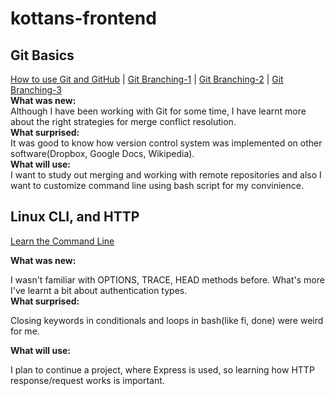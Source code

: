 # kottans-frontend
## Git Basics 
[How to use Git and GitHub](./Git_and_GitHub/How_to_Use_Git_andGitHub.png) | [Git Branching-1](Git_and_GitHub/Learn_Git_Branching-1.png) | [Git Branching-2](Git_and_GitHub/Learn_Git_Branching-2.png) | [Git Branching-3](Git_and_GitHub/Learn_Git_Branching-1.png)  
**What was new:**  
Although I have been working with Git for some time, I have learnt more about the right strategies for merge conflict resolution.  
**What surprised:**  
It was good to know how version control system was implemented on other software(Dropbox, Google Docs, Wikipedia).  
**What will use:**  
I want to study out merging and working with remote repositories and also I want to customize command line using bash script for my convinience.  
## Linux CLI, and HTTP  

[Learn the Command Line](./task_linux_cli/Command_Line_Tutorial_Learn_The_Command_Line_Codecademy.png)  

**What was new:**  

I wasn't familiar with OPTIONS, TRACE, HEAD methods before. What's more I've learnt a bit about authentication types.  
**What surprised:**  

Closing keywords in conditionals and loops in bash(like fi, done) were weird for me.  

**What will use:**  

I plan to continue a project, where Express is used, so learning how HTTP response/request works is important.  